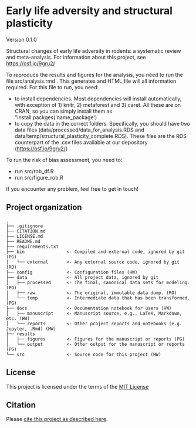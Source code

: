 # Early life adversity and structural plasticity

Version 0.1.0

Structural changes of early life adversity in rodents: a systematic review and meta-analysis. 
For information about this project, see https://osf.io/9gru2/

To reproduce the results and figures for the analysis, you need to run the file src/analysis.rmd . This generates and HTML file will all information required. For this file to run, you need: 
- to install dependencies. Most dependencies will install automatically, with exception of 1) knitr, 2) metaforest and 3) caret. All these are on CRAN, so you can simply install them as "install.packges('name_package')
- to copy the data in the correct folders. Specifically, you should have two data files (data/processed/data_for_analysis.RDS and data/temp/structural_plasticity_complete.RDS). These files are the RDS counterpart of the .csv files available at our depository (https://osf.io/9gru2/)


To run the risk of bias assessment, you need to:
- run src/rob_df.R
- run src/figure_rob.R


If you encounter any problem, feel free to get in touch!


## Project organization

```
.
├── .gitignore
├── CITATION.md
├── LICENSE.md
├── README.md
├── requirements.txt
├── bin                <- Compiled and external code, ignored by git (PG)
│   └── external       <- Any external source code, ignored by git (RO)
├── config             <- Configuration files (HW)
├── data               <- All project data, ignored by git
│   ├── processed      <- The final, canonical data sets for modeling. (PG)
│   ├── raw            <- The original, immutable data dump. (RO)
│   └── temp           <- Intermediate data that has been transformed. (PG)
├── docs               <- Documentation notebook for users (HW)
│   ├── manuscript     <- Manuscript source, e.g., LaTeX, Markdown, etc. (HW)
│   └── reports        <- Other project reports and notebooks (e.g. Jupyter, .Rmd) (HW)
├── results
│   ├── figures        <- Figures for the manuscript or reports (PG)
│   └── output         <- Other output for the manuscript or reports (PG)
└── src                <- Source code for this project (HW)

```


## License

This project is licensed under the terms of the [MIT License](/LICENSE.md)

## Citation

Please [cite this project as described here](/CITATION.md).
